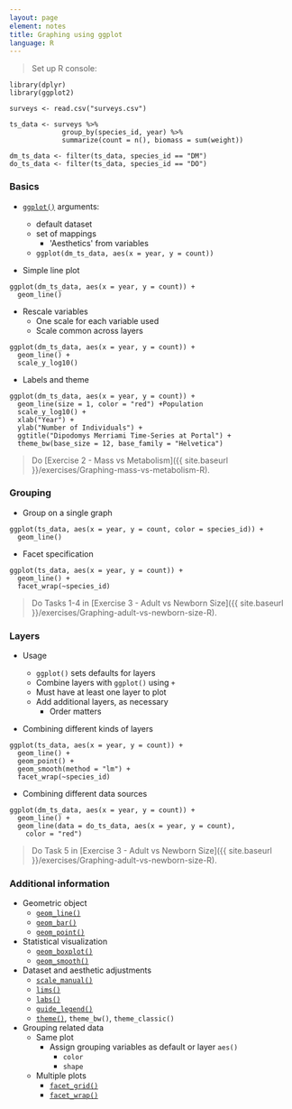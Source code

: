 ```yaml
---
layout: page
element: notes
title: Graphing using ggplot
language: R
---
```


> Set up R console:

```
library(dplyr)
library(ggplot2)

surveys <- read.csv("surveys.csv")

ts_data <- surveys %>%
             group_by(species_id, year) %>%
             summarize(count = n(), biomass = sum(weight))

dm_ts_data <- filter(ts_data, species_id == "DM")
do_ts_data <- filter(ts_data, species_id == "DO")
```
				 
### Basics

* [`ggplot()`](http://docs.ggplot2.org/current/ggplot.html) arguments:
    * default dataset 
    * set of mappings
        * 'Aesthetics' from variables
    * `ggplot(dm_ts_data, aes(x = year, y = count))`

* Simple line plot

```
ggplot(dm_ts_data, aes(x = year, y = count)) +
  geom_line()
```

* Rescale variables
    * One scale for each variable used
    * Scale common across layers

```
ggplot(dm_ts_data, aes(x = year, y = count)) +
  geom_line() +
  scale_y_log10()
```

* Labels and theme

```
ggplot(dm_ts_data, aes(x = year, y = count)) +
  geom_line(size = 1, color = "red") +Population
  scale_y_log10() +
  xlab("Year") +
  ylab("Number of Individuals") +
  ggtitle("Dipodomys Merriami Time-Series at Portal") +
  theme_bw(base_size = 12, base_family = "Helvetica")
```

> Do [Exercise 2 - Mass vs Metabolism]({{ site.baseurl }}/exercises/Graphing-mass-vs-metabolism-R).

### Grouping

* Group on a single graph

```
ggplot(ts_data, aes(x = year, y = count, color = species_id)) +
  geom_line()
```

* Facet specification

```
ggplot(ts_data, aes(x = year, y = count)) +
  geom_line() +
  facet_wrap(~species_id)
```

> Do Tasks 1-4 in [Exercise 3 - Adult vs Newborn Size]({{ site.baseurl }}/exercises/Graphing-adult-vs-newborn-size-R).

### Layers

* Usage
	* `ggplot()` sets defaults for layers
	* Combine layers with `ggplot()` using `+`
	* Must have at least one layer to plot
	* Add additional layers, as necessary
		* Order matters

* Combining different kinds of layers

```
ggplot(ts_data, aes(x = year, y = count)) +
  geom_line() +
  geom_point() +
  geom_smooth(method = "lm") +
  facet_wrap(~species_id)
```

* Combining different data sources

```
ggplot(dm_ts_data, aes(x = year, y = count)) +
  geom_line() +
  geom_line(data = do_ts_data, aes(x = year, y = count), 
	color = "red")
```

> Do Task 5 in [Exercise 3 - Adult vs Newborn Size]({{ site.baseurl }}/exercises/Graphing-adult-vs-newborn-size-R).


### Additional information

* Geometric object
	* [`geom_line()`](http://docs.ggplot2.org/current/geom_path.html)
	* [`geom_bar()`](http://docs.ggplot2.org/current/geom_bar.html)
	* [`geom_point()`](http://docs.ggplot2.org/current/geom_point.html)
* Statistical visualization
	* [`geom_boxplot()`](http://docs.ggplot2.org/current/geom_boxplot.html)
	* [`geom_smooth()`](http://docs.ggplot2.org/current/geom_smooth.html)
* Dataset and aesthetic adjustments
	* [`scale_manual()`](http://docs.ggplot2.org/current/scale_manual.html)
	* [`lims()`](http://docs.ggplot2.org/current/lims.html)
	* [`labs()`](http://docs.ggplot2.org/current/labs.html)
	* [`guide_legend()`](http://docs.ggplot2.org/current/guide_legend.html)
	* [`theme()`](http://docs.ggplot2.org/current/theme.html), `theme_bw()`, `theme_classic()`
* Grouping related data
	* Same plot
		* Assign grouping variables as default or layer `aes()`
			* `color`
			* `shape`
	* Multiple plots
		* [`facet_grid()`](http://docs.ggplot2.org/current/facet_grid.html)
		* [`facet_wrap()`](http://docs.ggplot2.org/current/facet_wrap.html)
